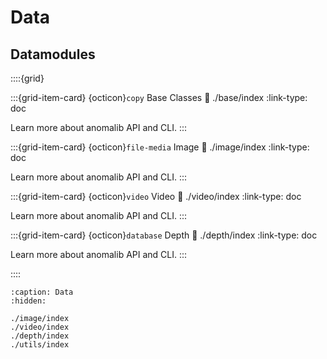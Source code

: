 # Data

## Datamodules

::::{grid}

:::{grid-item-card} {octicon}`copy` Base Classes
:link: ./base/index
:link-type: doc

Learn more about anomalib API and CLI.
:::

:::{grid-item-card} {octicon}`file-media` Image
:link: ./image/index
:link-type: doc

Learn more about anomalib API and CLI.
:::

:::{grid-item-card} {octicon}`video` Video
:link: ./video/index
:link-type: doc

Learn more about anomalib API and CLI.
:::

:::{grid-item-card} {octicon}`database` Depth
:link: ./depth/index
:link-type: doc

Learn more about anomalib API and CLI.
:::

::::

```{toctree}
:caption: Data
:hidden:

./image/index
./video/index
./depth/index
./utils/index
```
